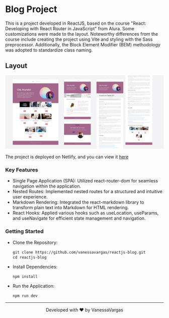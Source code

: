 # Blog Project

This is a project developed in ReactJS, based on the course "React: Developing with React Router in JavaScript" from Alura. Some customizations were made to the layout. Noteworthy differences from the course include creating the project using Vite and styling with the Sass preprocessor. Additionally, the Block Element Modifier (BEM) methodology was adopted to standardize class naming.

## Layout

<div align="center">
    
 ![Blog Project](https://github.com/vanessavargas/reactjs-blog/blob/main/src/assets/layout.png)
    
</div>

The project is deployed on Netlify, and you can view it [here](https://site-blog-react.netlify.app/)

### Key Features
- Single Page Application (SPA): Utilized react-router-dom for seamless navigation within the application.
- Nested Routes: Implemented nested routes for a structured and intuitive user experience.
- Markdown Rendering: Integrated the react-markdown library to transform plain text into Markdown for HTML rendering.
- React Hooks: Applied various hooks such as useLocation, useParams, and useNavigate for efficient state management and navigation.

### Getting Started
- Clone the Repository:
  ```
  git clone https://github.com/vanessavargas/reactjs-blog.git
  cd reactjs-blog
  ```
  
- Install Dependencies:
  ```
  npm install
  ```

- Run the Application:
  ```
  npm run dev
  ```

<hr>
<div align="center">
    Developed with ❤️ by VanessaVargas
</div>
